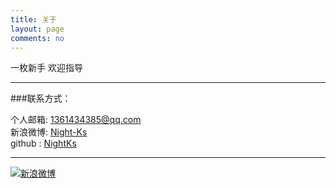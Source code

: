 ```yaml
---
title: 关于
layout: page
comments: no
---
```


一枚新手
欢迎指导

----

###联系方式：        

个人邮箱: [1361434385@qq.com](mailto:1361434385@qq.com)     
新浪微博: [Night-Ks](http://weibo.com/u/5027640006/home)	    
github : [NightKs](https://github.com/NightKs)        

----


[![新浪微博](http://ww1.sinaimg.cn/large/005ufsPQjw1eyy150kl26j30bg04pq3v.jpg)](http://weibo.com/u/5027640006/home)
